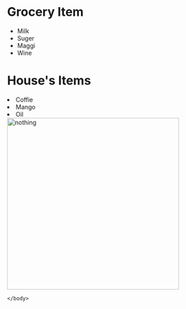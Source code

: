 <!DOCTYPE html>
<html>
    <body>
        <h1>Grocery Item</h1>
        <ul>
            <li>Milk</li>
            <li>Suger</li>
            <li>Maggi</li>
            <li>Wine</li>
    </ul>
    
<h1>House's Items</h1>
</ol>
    <li>Coffie</li>
    <li>Mango</li>
    <li>Oil</li>
    </ol>
    <img src="maggi.jpg" alt="nothing"
    width="400"
    height="400"/>

    </body>
</html>
